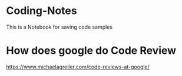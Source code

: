 # Coding-Notes
This is a Notebook for saving code samples 
# How does google do Code Review
https://www.michaelagreiler.com/code-reviews-at-google/
